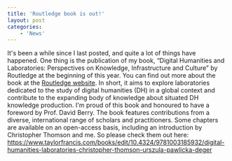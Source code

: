 ```yaml
---
title: 'Routledge book is out!'
layout: post
categories:
    - 'News'
---
```


It's been a while since I last posted, and quite a lot of things have happened. One thing is the publication of my book, “Digital Humanities and Laboratories: Perspectives on Knowledge, Infrastructure and Culture” by Routledge at the beginning of this year. You can find out more about the book at the [Routledge website](https://www.routledge.com/Digital-Humanities-and-Laboratories-Perspectives-on-Knowledge-Infrastructure-and-Culture/Pawlicka-Deger-Thomson/p/book/9781032027630). In short, it aims to explore laboratories dedicated to the study of digital humanities (DH) in a global context and contribute to the expanding body of knowledge about situated DH knowledge production. I'm proud of this book and honoured to have a foreword by Prof. David Berry. The book features contributions from a diverse, international range of scholars and practitioners. Some chapters are available on an open-access basis, including an introduction by Christopher Thomson and me. So please check them out here: https://www.taylorfrancis.com/books/edit/10.4324/9781003185932/digital-humanities-laboratories-christopher-thomson-urszula-pawlicka-deger

